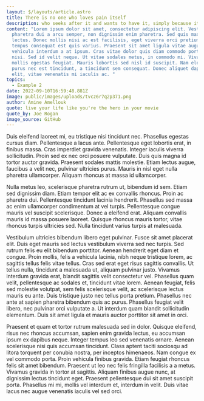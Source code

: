 ```yaml
---
layout: $/layouts/article.astro
title: There is no one who loves pain itself
description: who seeks after it and wants to have it, simply because it is pain.
content: "Lorem ipsum dolor sit amet, consectetur adipiscing elit. Vestibulum
  pharetra dui a arcu semper, non dignissim enim pharetra. Sed quis maximus
  lectus. Donec mollis nisi ac est facilisis, eget viverra orci pretium. Integer
  tempus consequat est quis varius. Praesent sit amet ligula vitae augue
  vehicula interdum a at ipsum. Cras vitae dolor quis diam commodo porta vel et
  nisi. Sed id velit neque. Ut vitae sodales metus, in commodo mi. Vivamus
  mollis egestas feugiat. Mauris lobortis sed nisl id suscipit. Nam elementum
  purus nec est tincidunt, a tincidunt sem consequat. Donec aliquet dapibus
  elit, vitae venenatis mi iaculis ac. "
topics:
  - Example 2
date: 2022-09-10T16:59:48.881Z
image: public/images/uploads/tvcz6r7q2p371.png
author: Amine Amellouk
quote: live your life like you're the hero in your movie
quote_by: Joe Rogan
image_source: GitHub
---
```

 Duis eleifend laoreet mi, eu tristique nisi tincidunt nec. Phasellus egestas cursus diam. Pellentesque a lacus ante. Pellentesque eget lobortis erat, in finibus massa. Cras imperdiet gravida venenatis. Integer iaculis viverra sollicitudin. Proin sed ex nec orci posuere vulputate. Duis quis magna id tortor auctor gravida. Praesent sodales mattis molestie. Etiam lectus augue, faucibus a velit nec, pulvinar ultricies purus. Mauris in nisl eget nulla pharetra ullamcorper. Aliquam rhoncus at massa id ullamcorper.

Nulla metus leo, scelerisque pharetra rutrum ut, bibendum id sem. Etiam sed dignissim diam. Etiam tempor elit ac ex convallis rhoncus. Proin ac pharetra dui. Pellentesque tincidunt lacinia hendrerit. Phasellus sed massa ac enim ullamcorper condimentum at vel turpis. Pellentesque congue mauris vel suscipit scelerisque. Donec a eleifend erat. Aliquam convallis mauris id massa posuere laoreet. Quisque rhoncus mauris tortor, vitae rhoncus turpis ultricies sed. Nulla tincidunt varius turpis at malesuada.

Vestibulum ultricies bibendum libero eget pulvinar. Fusce sit amet placerat elit. Duis eget mauris sed lectus vestibulum viverra sed nec turpis. Sed rutrum felis eu elit bibendum porttitor. Aenean hendrerit eget diam et congue. Proin mollis, felis a vehicula lacinia, nibh neque tristique lorem, ac sagittis tellus felis vitae tellus. Cras sed erat eget risus sagittis convallis. Ut tellus nulla, tincidunt a malesuada ut, aliquam pulvinar justo. Vivamus interdum gravida erat, blandit sagittis velit consectetur vel. Phasellus quam velit, pellentesque ac sodales et, tincidunt vitae lorem. Aenean feugiat, felis sed molestie volutpat, sem felis scelerisque velit, ac scelerisque lectus mauris eu ante. Duis tristique justo nec tellus porta pretium. Phasellus nec ante at sapien pharetra bibendum quis ac purus. Phasellus feugiat velit libero, nec pulvinar orci vulputate a. Ut interdum quam blandit sollicitudin elementum. Duis sit amet ligula et mauris auctor porttitor sit amet in orci.

Praesent et quam et tortor rutrum malesuada sed in dolor. Quisque eleifend, risus nec rhoncus accumsan, sapien enim gravida lectus, eu accumsan ipsum ex dapibus neque. Integer tempus leo sed venenatis ornare. Aenean scelerisque nisi quis accumsan tincidunt. Class aptent taciti sociosqu ad litora torquent per conubia nostra, per inceptos himenaeos. Nam congue ex vel commodo porta. Proin vehicula finibus gravida. Etiam feugiat rhoncus felis sit amet bibendum. Praesent ut leo nec felis fringilla facilisis a a metus. Vivamus gravida in tortor at sagittis. Aliquam finibus augue nunc, at dignissim lectus tincidunt eget. Praesent pellentesque dui sit amet suscipit porta. Phasellus mi mi, mollis vel interdum et, interdum in velit. Duis vitae lacus nec augue venenatis iaculis vel sed orci. 